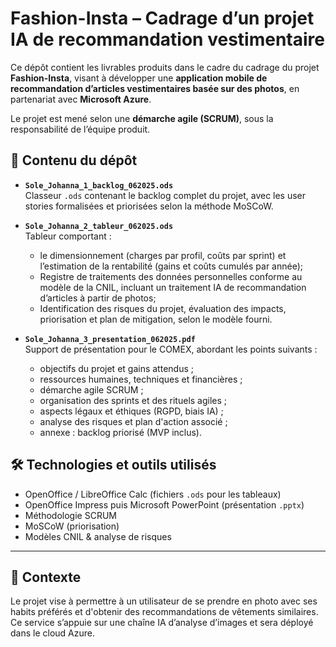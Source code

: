 # Fashion-Insta – Cadrage d’un projet IA de recommandation vestimentaire

Ce dépôt contient les livrables produits dans le cadre du cadrage du projet **Fashion-Insta**, visant à développer une **application mobile de recommandation d’articles vestimentaires basée sur des photos**, en partenariat avec **Microsoft Azure**.

Le projet est mené selon une **démarche agile (SCRUM)**, sous la responsabilité de l’équipe produit.

## 📁 Contenu du dépôt

- **`Sole_Johanna_1_backlog_062025.ods`**  
  Classeur `.ods` contenant le backlog complet du projet, avec les user stories formalisées et priorisées selon la méthode MoSCoW.


- **`Sole_Johanna_2_tableur_062025.ods`**  
  Tableur comportant :
  - le dimensionnement (charges par profil, coûts par sprint) et l’estimation de la rentabilité (gains et coûts cumulés par année);
  - Registre de traitements des données personnelles conforme au modèle de la CNIL, incluant un traitement IA de recommandation d’articles à partir de photos;
  - Identification des risques du projet, évaluation des impacts, priorisation et plan de mitigation, selon le modèle fourni.

- **`Sole_Johanna_3_presentation_062025.pdf`**  
  Support de présentation pour le COMEX, abordant les points suivants :
  - objectifs du projet et gains attendus ;
  - ressources humaines, techniques et financières ;
  - démarche agile SCRUM ;
  - organisation des sprints et des rituels agiles ;
  - aspects légaux et éthiques (RGPD, biais IA) ;
  - analyse des risques et plan d'action associé ;
  - annexe : backlog priorisé (MVP inclus).

## 🛠️ Technologies et outils utilisés

- OpenOffice / LibreOffice Calc (fichiers `.ods` pour les tableaux)
- OpenOffice Impress puis Microsoft PowerPoint (présentation `.pptx`)
- Méthodologie SCRUM
- MoSCoW (priorisation)
- Modèles CNIL & analyse de risques

---

## 📌 Contexte

Le projet vise à permettre à un utilisateur de se prendre en photo avec ses habits préférés et d'obtenir des recommandations de vêtements similaires. Ce service s’appuie sur une chaîne IA d’analyse d’images et sera déployé dans le cloud Azure.

